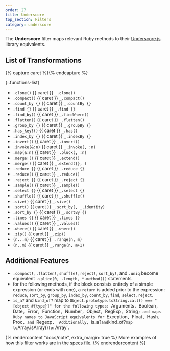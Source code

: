 ```yaml
---
order: 27
title: Underscore
top_section: Filters
category: underscore
---
```


The **Underscore** filter maps relevant Ruby methods to their [Underscore.js](https://underscorejs.org) library equivalents.

## List of Transformations

{% capture caret %}<sl-icon name="caret-right-fill"></sl-icon>{% endcapture %}

{:.functions-list}
* `.clone()` {{ caret }} `_.clone()`
* `.compact()` {{ caret }} `_.compact()`
* `.count_by {}` {{ caret }} `_.countBy {}`
* `.find {}` {{ caret }} `_.find {}`
* `.find_by()` {{ caret }} `_.findWhere()`
* `.flatten()` {{ caret }} `_.flatten()`
* `.group_by {}` {{ caret }} `_.groupBy {}`
* `.has_key?()` {{ caret }} `_.has()`
* `.index_by {}` {{ caret }} `_.indexBy {}`
* `.invert()` {{ caret }} `_.invert()`
* `.invoke(&:n)` {{ caret }} `_.invoke(, :n)`
* `.map(&:n)` {{ caret }} `_.pluck(, :n)`
* `.merge!()` {{ caret }} `_.extend()`
* `.merge()` {{ caret }} `_.extend({}, )`
* `.reduce {}` {{ caret }} `_.reduce {}`
* `.reduce()` {{ caret }} `_.reduce()`
* `.reject {}` {{ caret }} `_.reject {}`
* `.sample()` {{ caret }} `_.sample()`
* `.select {}` {{ caret }} `_.select {}`
* `.shuffle()` {{ caret }} `_.shuffle()`
* `.size()` {{ caret }} `_.size()`
* `.sort()` {{ caret }} `_.sort_by(, _.identity)`
* `.sort_by {}` {{ caret }} `_.sortBy {}`
* `.times {}` {{ caret }} `_.times {}`
* `.values()` {{ caret }} `_.values()`
* `.where()` {{ caret }} `_.where()`
* `.zip()` {{ caret }} `_.zip()`
* `(n...m)` {{ caret }} `_.range(n, m)`
* `(n..m)` {{ caret }} `_.range(n, m+1)`

## Additional Features

* `.compact!`, `.flatten!`, `shuffle!`, `reject!`, `sort_by!`, and
  `.uniq` become equivalent `.splice(0, .length, *.method())` statements
* for the following methods, if the block consists entirely of a simple
  expression (or ends with one), a `return` is added prior to the
  expression: `reduce`, `sort_by`, `group_by`, `index_by`, `count_by`,
  `find`, `select`, `reject`.
* `is_a?` and `kind_of?` map to `Object.prototype.toString.call() ===
  "[object #{type}]" for the following types: `Arguments`, `Boolean`,
  `Date`, `Error`, `Function`, `Number`, `Object`, `RegExp`, `String`; and
  maps Ruby names to JavaScript equivalents for `Exception`, `Float`,
  `Hash`, `Proc`, and `Regexp`.  Additionally, `is_a?` and `kind_of?` map
  to `Array.isArray()` for `Array`.

{% rendercontent "docs/note", extra_margin: true %}
More examples of how this filter works are in the [specs file](https://github.com/ruby2js/ruby2js/blob/master/spec/underscore_spec.rb).
{% endrendercontent %}
